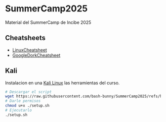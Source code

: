 # SummerCamp2025

Material del SummerCamp de Incibe 2025

## Cheatsheets

- [LinuxCheatsheet](Cheatsheets/LinuxCheatsheet.md)
- [GoogleDorkCheatsheet](Cheatsheets/GoogleDorkCheatsheet.md)

## Kali

Instalacion en una [Kali Linux](https://www.kali.org/) las herramientas del curso.

```bash
# Descargar el script
wget https://raw.githubusercontent.com/bash-bunny/SummerCamp2025/refs/heads/main/setup.sh
# Darle permisos
chmod u+x ./setup.sh
# Ejecutarlo
./setup.sh
```